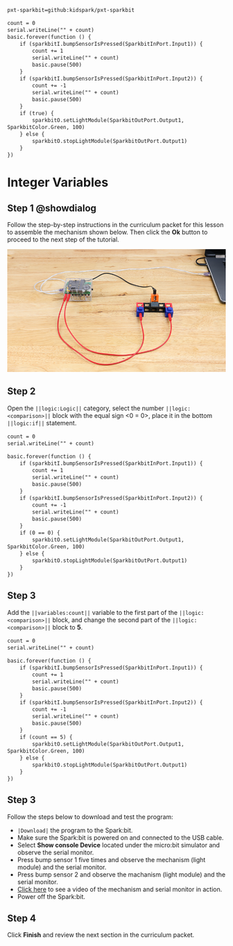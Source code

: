 ```package
pxt-sparkbit=github:kidspark/pxt-sparkbit
```

```template
count = 0
serial.writeLine("" + count)
basic.forever(function () {
    if (sparkbitI.bumpSensorIsPressed(SparkbitInPort.Input1)) {
        count += 1
        serial.writeLine("" + count)
        basic.pause(500)
    }
    if (sparkbitI.bumpSensorIsPressed(SparkbitInPort.Input2)) {
        count += -1
        serial.writeLine("" + count)
        basic.pause(500)
    }
    if (true) {
        sparkbitO.setLightModule(SparkbitOutPort.Output1, SparkbitColor.Green, 100)
    } else {
        sparkbitO.stopLightModule(SparkbitOutPort.Output1)
    }
})
```

# Integer Variables

## Step 1 @showdialog

Follow the step-by-step instructions in the curriculum packet for this lesson to assemble the mechanism shown below. Then click the **Ok** button to proceed to the next step of the tutorial.

![integer-variables-1](https://raw.githubusercontent.com/KidSpark/tutorials/master/assets/3-3-integer-variables-1.png)

## Step 2

Open the ``||logic:Logic||`` category, select the number ``||logic:<comparison>||`` block with the equal sign <0 = 0>, place it in the bottom ``||logic:if||`` statement.

```blocks
count = 0
serial.writeLine("" + count)
```

```blocks
basic.forever(function () {
    if (sparkbitI.bumpSensorIsPressed(SparkbitInPort.Input1)) {
        count += 1
        serial.writeLine("" + count)
        basic.pause(500)
    }
    if (sparkbitI.bumpSensorIsPressed(SparkbitInPort.Input2)) {
        count += -1
        serial.writeLine("" + count)
        basic.pause(500)
    }
    if (0 == 0) {
        sparkbitO.setLightModule(SparkbitOutPort.Output1, SparkbitColor.Green, 100)
    } else {
        sparkbitO.stopLightModule(SparkbitOutPort.Output1)
    }
})
```

## Step 3

Add the ``||variables:count||`` variable to the first part of the ``||logic:<comparison>||`` block, and change the second part of the ``||logic:<comparison>||`` block to **5**.

```blocks
count = 0
serial.writeLine("" + count)
```

```blocks
basic.forever(function () {
    if (sparkbitI.bumpSensorIsPressed(SparkbitInPort.Input1)) {
        count += 1
        serial.writeLine("" + count)
        basic.pause(500)
    }
    if (sparkbitI.bumpSensorIsPressed(SparkbitInPort.Input2)) {
        count += -1
        serial.writeLine("" + count)
        basic.pause(500)
    }
    if (count == 5) {
        sparkbitO.setLightModule(SparkbitOutPort.Output1, SparkbitColor.Green, 100)
    } else {
        sparkbitO.stopLightModule(SparkbitOutPort.Output1)
    }
})
```

## Step 3

Follow the steps below to download and test the program:
* ``|Download|`` the program to the Spark:bit.
* Make sure the Spark:bit is powered on and connected to the USB cable.
* Select **Show console Device** located under the micro:bit simulator and observe the serial monitor.
* Press bump sensor 1 five times and observe the mechanism (light module) and the serial monitor.
* Press bump sensor 2 and observe the machanism (light module) and the serial monitor.
* [Click here](https://youtu.be/zS4ByCWoqPA) to see a video of the mechanism and serial monitor in action.
* Power off the Spark:bit.

## Step 4

Click **Finish** and review the next section in the curriculum packet.